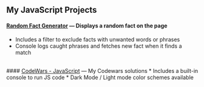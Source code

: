 ## My JavaScript Projects
#### <a href="https://github.com/need4swede/JavaScript/tree/main/Random%20Fact%20Generator">Random Fact Generator</a> &mdash; Displays a random fact on the page
* Includes a filter to exclude facts with unwanted words or phrases
* Console logs caught phrases and fetches new fact when it finds a match
<br>
#### <a href="https://need4swede.github.io/CodeWars-JavaScript/">CodeWars - JavaScript</a> &mdash; My Codewars solutions
* Includes a built-in console to run JS code
* Dark Mode / Light mode color schemes available


